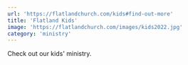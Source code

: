```yaml
---
url: 'https://flatlandchurch.com/kids#find-out-more'
title: 'Flatland Kids'
image: 'https://flatlandchurch.com/images/kids2022.jpg'
category: 'ministry'
---
```


Check out our kids' ministry.
